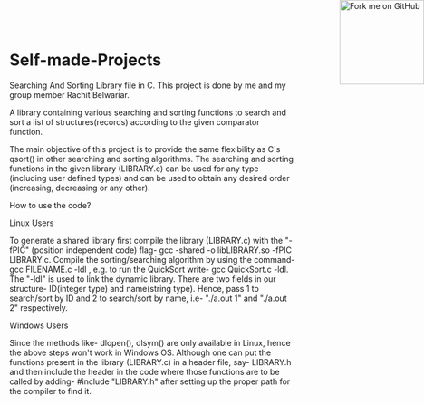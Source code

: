 <a href="https://github.com/you"><img style="position: absolute; top: 0; right: 0; border: 0; width: 149px; height: 149px;" src="http://aral.github.com/fork-me-on-github-retina-ribbons/right-red@2x.png" alt="Fork me on GitHub"></a>
# Self-made-Projects
Searching And Sorting Library file in C. This project is done by me and my group member Rachit Belwariar.

A library containing various searching and sorting functions to search and sort a list of structures(records) according to the given comparator function.

The main objective of this project is to provide the same flexibility as C's qsort() in other searching and sorting algorithms. The searching and sorting functions in the given library (LIBRARY.c) can be used for any type (including user defined types) and can be used to obtain any desired order (increasing, decreasing or any other).

How to use the code?

Linux Users

To generate a shared library first compile the library (LIBRARY.c) with the "-fPIC" (position independent code) flag- gcc -shared -o libLIBRARY.so -fPIC LIBRARY.c.
Compile the sorting/searching algorithm by using the command- gcc FILENAME.c -ldl , e.g. to run the QuickSort write- gcc QuickSort.c -ldl. The "-ldl" is used to link the dynamic library. 
There are two fields in our structure- ID(integer type) and name(string type). Hence, pass 1 to search/sort by ID and 2 to search/sort by name, i.e- "./a.out 1" and "./a.out 2" respectively.


Windows Users

Since the methods like- dlopen(), dlsym() are only available in Linux, hence the above steps won't work in Windows OS. Although one can put the functions present in the library (LIBRARY.c) in a header file, say- LIBRARY.h and then include the header in the code where those functions are to be called by adding- #include "LIBRARY.h" after setting up the proper path for the compiler to find it.
